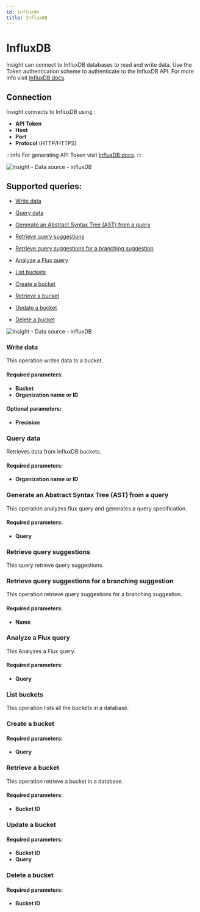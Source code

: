 ```yaml
---
id: influxdb
title: InfluxDB
---
```


# InfluxDB

Insight can connect to InfluxDB databases to read and write data. Use the Token authentication scheme to authenticate to the InfluxDB API. For more info visit [InfluxDB docs](https://docs.influxdata.com/).

## Connection

Insight connects to InfluxDB using :

- **API Token**
- **Host**
- **Port**
- **Protocol** (HTTP/HTTPS)

:::info
For generating API Token visit [InfluxDB docs](https://docs.influxdata.com/influxdb/cloud/security/tokens/create-token/).
:::

<div style={{textAlign: 'center'}}>

![Insight - Data source - influxDB](/_images/insight2/datasource-reference/influxdb/influxauth.png)

</div>

## Supported queries:

- [Write data](#write-data)

- [Query data](#query-data)

- [Generate an Abstract Syntax Tree (AST) from a query](#generate-an-abstract-syntax-tree-ast-from-a-query)

- [Retrieve query suggestions](#retrieve-query-suggestions)

- [Retrieve query suggestions for a branching suggestion](#retrieve-query-suggestions-for-a-branching-suggestion)

- [Analyze a Flux query](#analyze-a-flux-query)

- [List buckets](#list-buckets)

- [Create a bucket](#create-a-bucket)

- [Retrieve a bucket](#retrieve-a-bucket)

- [Update a bucket](#update-a-bucket)

- [Delete a bucket](#delete-a-bucket)

<div style={{textAlign: 'center'}}>

![Insight - Data source - influxDB](/_images/insight2/datasource-reference/influxdb/operations.png)

</div>

### Write data

This operation writes data to a bucket.

#### Required parameters:

- **Bucket**
- **Organization name or ID**

#### Optional parameters:

- **Precision**

### Query data

Retrieves data from InfluxDB buckets.

#### Required parameters:
- **Organization name or ID**

### Generate an Abstract Syntax Tree (AST) from a query

This operation analyzes flux query and generates a query specification.

#### Required parameters:

- **Query**

### Retrieve query suggestions

This query retrieve query suggestions.

### Retrieve query suggestions for a branching suggestion

This operation retrieve query suggestions for a branching suggestion.

#### Required parameters:
- **Name**

### Analyze a Flux query

This Analyzes a Flux query.

#### Required parameters:

- **Query**

### List buckets

This operation lists all the buckets in a database.
### Create a bucket

#### Required parameters:

- **Query**

### Retrieve a bucket

This operation retrieve a bucket in a database.

#### Required parameters:
- **Bucket ID**

### Update a bucket

#### Required parameters:
- **Bucket ID**
- **Query**

### Delete a bucket

#### Required parameters:
- **Bucket ID**
